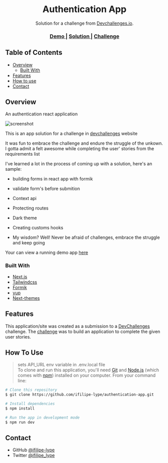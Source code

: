 <!-- Please update value in the {}  -->

<h1 align="center">Authentication App</h1>

<div align="center">
   Solution for a challenge from  <a href="http://devchallenges.io" target="_blank">Devchallenges.io</a>.
</div>

<div align="center">
  <h3>
    <a href="https://authentication-app-lype.vercel.app">
      Demo
    </a>
    <span> | </span>
    <a href="https://authentication-app-lype.vercel.app">
      Solution
    </a>
    <span> | </span>
    <a href="https://devchallenges.io/challenges/O2iGT9yBd6xZBrOcVirx">
      Challenge
    </a>
  </h3>
</div>

<!-- TABLE OF CONTENTS -->

## Table of Contents

- [Overview](#overview)
  - [Built With](#built-with)
- [Features](#features)
- [How to use](#how-to-use)
- [Contact](#contact)

<!-- OVERVIEW -->

## Overview

An authentication react application

![screenshot](https://res.cloudinary.com/dvjnagd3i/image/upload/v1623880814/yicfy7yl5h6zddqhvlsz.png)

This is an app solution for a challenge in <a href="https://devchallenges.io/challenges/N1fvBjQfhlkctmwj1tnw">devchallenges</a> website

It was fun to embrace the challenge and endure the struggle of the unkown.
I gotta admit a felt awesome while completing the user' stories from the requirements list

I've learned a lot in the process of coming up with a solution, here's an sample:
  - building forms in react app with formik
  - validate form's before submition
  - Context api
  - Protecting routes
  - Dark theme
  - Creating customs hooks

- My wisdom? Well! Never be afraid of challenges, embrace the struggle and keep going

Your can view a running demo app <a href="https://authentication-app-lype.vercel.app">here</a>

### Built With

<!-- This section should list any major frameworks that you built your project using. Here are a few examples.-->

- [Next.js](https://nextjs.org/)
- [Tailwindcss](https://tailwindcss.com/)
- [Formik](https://www.npmjs.com/package/formik)
- [yup](https://www.npmjs.com/package/yup)
- [Next-themes](https://www.npmjs.com/package/next-themes)


## Features

<!-- List the features of your application or follow the template. Don't share the figma file here :) -->

This application/site was created as a submission to a [DevChallenges](https://devchallenges.io/challenges) challenge. The [challenge](https://devchallenges.io/challenges/O2iGT9yBd6xZBrOcVirx) was to build an application to complete the given user stories.

## How To Use

<!-- Example: -->
> sets API_URL env variable in .env.local file<br>
To clone and run this application, you'll need [Git](https://git-scm.com) and [Node.js](https://nodejs.org/en/download/) (which comes with [npm](http://npmjs.com)) installed on your computer. From your command line:

```bash
# Clone this repository
$ git clone https://github.com/ifilipe-lype/authentication-app.git

# Install dependencies
$ npm install

# Run the app in development mode
$ npm run dev
```

## Contact

- GitHub [@ifilipe-lype](https://github.com/ifilipe-lype)
- Twitter [@ifilipe_lype](https://twitter.com/ifilipe_lype)
